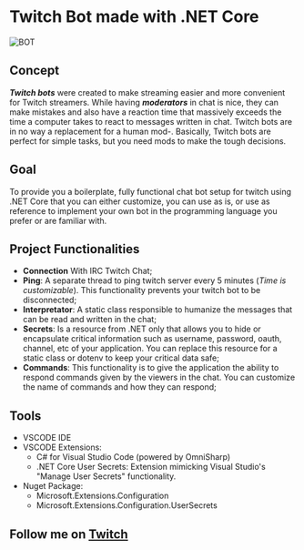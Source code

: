 # Twitch Bot made with .NET Core

![BOT](https://github.com/rsaz/TwitchBot/blob/master/bot.jpg)

## Concept

**_Twitch bots_** were created to make streaming easier and more convenient for Twitch streamers. While having **_moderators_** in chat is nice, they can make mistakes and also have a reaction time that massively exceeds the time a computer takes to react to messages written in chat. Twitch bots are in no way a replacement for a human mod-. Basically, Twitch bots are perfect for simple tasks, but you need mods to make the tough decisions.

## Goal

To provide you a boilerplate, fully functional chat bot setup for twitch using .NET Core that you can either customize, you can use as is, or use as reference to implement your own bot in the programming language you prefer or are familiar with.

## Project Functionalities

- **Connection** With IRC Twitch Chat;
- **Ping**: A separate thread to ping twitch server every 5 minutes (_Time is customizable_). This functionality prevents your twitch bot to be disconnected;
- **Interpretator**: A static class responsible to humanize the messages that can be read and written in the chat;
- **Secrets**: Is a resource from .NET only that allows you to hide or encapsulate critical information such as username, password, oauth, channel, etc of your application. You can replace this resource for a static class or dotenv to keep your critical data safe;
- **Commands**: This functionality is to give the application the ability to respond commands given by the viewers in the chat. You can customize the name of commands and how they can respond;

## Tools

- VSCODE IDE
- VSCODE Extensions:
  - C# for Visual Studio Code (powered by OmniSharp)
  - .NET Core User Secrets: Extension mimicking Visual Studio's "Manage User Secrets" functionality.
- Nuget Package:
  - Microsoft.Extensions.Configuration
  - Microsoft.Extensions.Configuration.UserSecrets

## Follow me on [Twitch](https://www.twitch.tv/id_akira)
